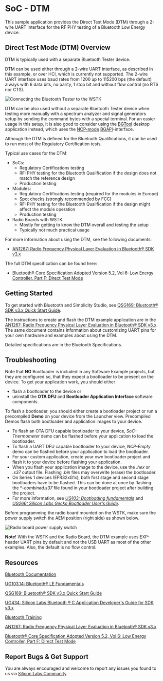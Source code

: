 # SoC - DTM

This sample application provides the Direct Test Mode (DTM) through a 2-wire UART interface for the RF PHY testing of a Bluetooth Low Energy device.

## Direct Test Mode (DTM) Overview

DTM is typically used with a separate Bluetooth Tester device.

DTM can be used either through a 2-wire UART interface, as described in this example, or over HCI, which is currently not supported. The 2-wire UART interface uses baud rates from 1200 up to 115200 bps (the default) always with 8 data bits, no parity, 1 stop bit and without flow control (no RTS nor CTS).

![Connecting the Bluetooth Tester to the WSTK](readme_img1.png)

DTM can be also used without a separate Bluetooth Tester device when testing more manually with a spectrum analyzer and signal generators setup by sending the command bytes with a special terminal. For an easier usage in this setup, it is also good to consider using the [BGTool](https://www.silabs.com/documents/public/application-notes/an1267-bt-rf-phy-evaluation-using-dtm-sdk-v3x.pdf) desktop application instead, which uses the [NCP-mode](https://www.silabs.com/documents/public/application-notes/an1259-bt-ncp-mode-sdk-v3x.pdf) [BGAPI](https://docs.silabs.com/bluetooth/latest)-interface.

Although the DTM is defined for the Bluetooth Qualifications, it can be used to run most of the Regulatory Certification tests.

Typical use cases for the DTM:
- SoCs:
  - Regulatory Certifications testing
  - RF-PHY testing for the Bluetooth Qualification if the design does not match the reference design
  - Production testing
- Modules:
  - Regulatory Certifications testing (required for the modules in Europe)
  - Spot checks (strongly recommended by FCC)
  - RF-PHY testing for the Bluetooth Qualification if the design might affect the module operation
  - Production testing
- Radio Boards with WSTK:
  - Mostly for getting to know the DTM overall and testing the setup
  - Typically not much practical usage

For more information about using the DTM, see the following documents:

- [AN1267: Radio Frequency Physical Layer Evaluation in Bluetooth® SDK v3.x](https://www.silabs.com/documents/public/application-notes/an1267-bt-rf-phy-evaluation-using-dtm-sdk-v3x.pdf)

The full DTM specification can be found here:

- [Bluetooth® Core Specification Adopted Version 5.2, Vol 6: Low Energy Controller, Part F: Direct Test Mode](https://www.bluetooth.com/specifications/bluetooth-core-specification/)

## Getting Started

To get started with Bluetooth and Simplicity Studio, see [QSG169: Bluetooth® SDK v3.x Quick Start Guide](https://www.silabs.com/documents/public/quick-start-guides/qsg169-bluetooth-sdk-v3x-quick-start-guide.pdf).

The instructions to create and flash the DTM example application are in the [AN1267: Radio Frequency Physical Layer Evaluation in Bluetooth® SDK v3.x](https://www.silabs.com/documents/public/application-notes/an1267-bt-rf-phy-evaluation-using-dtm-sdk-v3x.pdf). The same document contains information about customizing UART pins for your own hardware and examples about using the DTM.

Detailed specifications are in the Bluetooth Specifications.

## Troubleshooting

Note that __NO__ Bootloader is included in any Software Example projects, but they are configured so, that they expect a bootloader to be present on the device. To get your application work, you should either
- flash a bootloader to the device or
- uninstall the **OTA DFU** and **Bootloader Application Interface** software components.

To flash a bootloader, you should either create a bootloader project or run a precompiled **Demo** on your device from the Launcher view. Precompiled Demos flash both bootloader and application images to your device.

- To flash an OTA DFU capable bootloader to your device, *SoC-Thermometer* demo can be flashed before your application to load the bootloader.
- To flash a UART DFU capable bootloader to your device, *NCP-Empty* demo can be flashed before your application to load the bootloader.
- For your custom application, create your own bootloader project and flash it to your device before flashing your application.
- When you flash your application image to the device, use the *.hex* or *.s37* output file. Flashing *.bin* files may overwrite (erase) the bootloader.
- On Series 1 devices (EFR32xG1x), both first stage and second stage bootloaders have to be flashed. This can be done at once by flashing the **-combined.s37* file found in your bootloader project after building the project.
- For more information, see *[UG103: Bootloading fundamentals](https://www.silabs.com/documents/public/user-guides/ug103-06-fundamentals-bootloading.pdf)* and *[UG266: Silicon Labs Gecko Bootloader User's Guide](https://www.silabs.com/documents/public/user-guides/ug266-gecko-bootloader-user-guide.pdf)*.

Before programming the radio board mounted on the WSTK, make sure the power supply switch the AEM position (right side) as shown below.

![Radio board power supply switch](readme_img0.png)

**Note!** With the WSTK and the Radio Board, the DTM example uses EXP-header UART pins by default and not the USB UART as most of the other examples. Also, the default is no flow control.


## Resources

[Bluetooth Documentation](https://docs.silabs.com/bluetooth/latest/)

[UG103.14: Bluetooth® LE Fundamentals](https://www.silabs.com/documents/public/user-guides/ug103-14-fundamentals-ble.pdf)

[QSG169: Bluetooth® SDK v3.x Quick Start Guide](https://www.silabs.com/documents/public/quick-start-guides/qsg169-bluetooth-sdk-v3x-quick-start-guide.pdf)

[UG434: Silicon Labs Bluetooth ® C Application Developer's Guide for SDK v3.x](https://www.silabs.com/documents/public/user-guides/ug434-bluetooth-c-soc-dev-guide-sdk-v3x.pdf)

[Bluetooth Training](https://www.silabs.com/support/training/bluetooth)

[AN1267: Radio Frequency Physical Layer Evaluation in Bluetooth® SDK v3.x](https://www.silabs.com/documents/public/application-notes/an1267-bt-rf-phy-evaluation-using-dtm-sdk-v3x.pdf)

[Bluetooth® Core Specification Adopted Version 5.2, Vol 6: Low Energy Controller, Part F: Direct Test Mode](https://www.bluetooth.com/specifications/bluetooth-core-specification/)

## Report Bugs & Get Support

You are always encouraged and welcome to report any issues you found to us via [Silicon Labs Community](https://www.silabs.com/community).